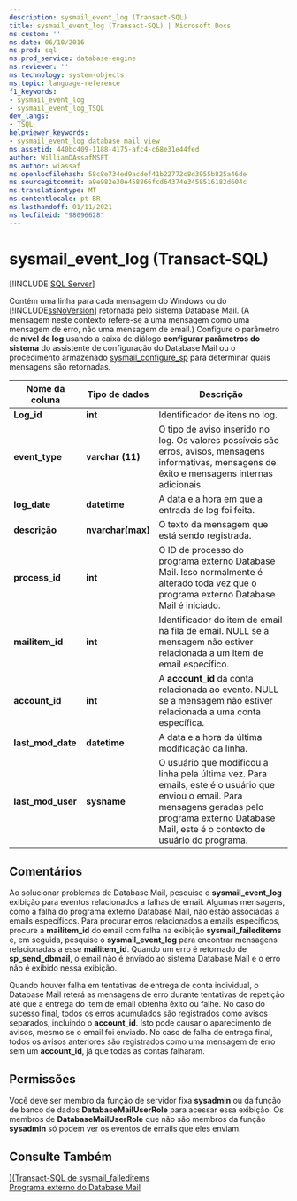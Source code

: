```yaml
---
description: sysmail_event_log (Transact-SQL)
title: sysmail_event_log (Transact-SQL) | Microsoft Docs
ms.custom: ''
ms.date: 06/10/2016
ms.prod: sql
ms.prod_service: database-engine
ms.reviewer: ''
ms.technology: system-objects
ms.topic: language-reference
f1_keywords:
- sysmail_event_log
- sysmail_event_log_TSQL
dev_langs:
- TSQL
helpviewer_keywords:
- sysmail_event_log database mail view
ms.assetid: 440bc409-1188-4175-afc4-c68e31e44fed
author: WilliamDAssafMSFT
ms.author: wiassaf
ms.openlocfilehash: 58c8e734ed9acdef41b22772c8d3955b825a46de
ms.sourcegitcommit: a9e982e30e458866fcd64374e3458516182d604c
ms.translationtype: MT
ms.contentlocale: pt-BR
ms.lasthandoff: 01/11/2021
ms.locfileid: "98096628"
---
```

# <a name="sysmail_event_log-transact-sql"></a>sysmail_event_log (Transact-SQL)
[!INCLUDE [SQL Server](../../includes/applies-to-version/sqlserver.md)]

  Contém uma linha para cada mensagem do Windows ou do [!INCLUDE[ssNoVersion](../../includes/ssnoversion-md.md)] retornada pelo sistema Database Mail. (A mensagem neste contexto refere-se a uma mensagem como uma mensagem de erro, não uma mensagem de email.) Configure o parâmetro de **nível de log** usando a caixa de diálogo **configurar parâmetros do sistema** do assistente de configuração do Database Mail ou o procedimento armazenado [sysmail_configure_sp](../../relational-databases/system-stored-procedures/sysmail-configure-sp-transact-sql.md) para determinar quais mensagens são retornadas.  
  
|Nome da coluna|Tipo de dados|Descrição|  
|-----------------|---------------|-----------------|  
|**Log_id**|**int**|Identificador de itens no log.|  
|**event_type**|**varchar (11)**|O tipo de aviso inserido no log. Os valores possíveis são erros, avisos, mensagens informativas, mensagens de êxito e mensagens internas adicionais.|  
|**log_date**|**datetime**|A data e a hora em que a entrada de log foi feita.|  
|**descrição**|**nvarchar(max)**|O texto da mensagem que está sendo registrada.|  
|**process_id**|**int**|O ID de processo do programa externo Database Mail. Isso normalmente é alterado toda vez que o programa externo Database Mail é iniciado.|  
|**mailitem_id**|**int**|Identificador do item de email na fila de email. NULL se a mensagem não estiver relacionada a um item de email específico.|  
|**account_id**|**int**|A **account_id** da conta relacionada ao evento. NULL se a mensagem não estiver relacionada a uma conta específica.|  
|**last_mod_date**|**datetime**|A data e a hora da última modificação da linha.|  
|**last_mod_user**|**sysname**|O usuário que modificou a linha pela última vez. Para emails, este é o usuário que enviou o email. Para mensagens geradas pelo programa externo Database Mail, este é o contexto de usuário do programa.|  
  
## <a name="remarks"></a>Comentários  
 Ao solucionar problemas de Database Mail, pesquise o **sysmail_event_log** exibição para eventos relacionados a falhas de email. Algumas mensagens, como a falha do programa externo Database Mail, não estão associadas a emails específicos. Para procurar erros relacionados a emails específicos, procure a **mailitem_id** do email com falha na exibição **sysmail_faileditems** e, em seguida, pesquise o **sysmail_event_log** para encontrar mensagens relacionadas a esse **mailitem_id**. Quando um erro é retornado de **sp_send_dbmail**, o email não é enviado ao sistema Database Mail e o erro não é exibido nessa exibição.  
  
 Quando houver falha em tentativas de entrega de conta individual, o Database Mail reterá as mensagens de erro durante tentativas de repetição até que a entrega do item de email obtenha êxito ou falhe. No caso do sucesso final, todos os erros acumulados são registrados como avisos separados, incluindo o **account_id**. Isto pode causar o aparecimento de avisos, mesmo se o email foi enviado. No caso de falha de entrega final, todos os avisos anteriores são registrados como uma mensagem de erro sem um **account_id**, já que todas as contas falharam.  
  
## <a name="permissions"></a>Permissões  
 Você deve ser membro da função de servidor fixa **sysadmin** ou da função de banco de dados **DatabaseMailUserRole** para acessar essa exibição. Os membros de **DatabaseMailUserRole** que não são membros da função **sysadmin** só podem ver os eventos de emails que eles enviam.  
  
## <a name="see-also"></a>Consulte Também  
 [&#41;&#40;Transact-SQL de sysmail_faileditems ](../../relational-databases/system-catalog-views/sysmail-faileditems-transact-sql.md)   
 [Programa externo do Database Mail](../../relational-databases/database-mail/database-mail-external-program.md)  
  
  
